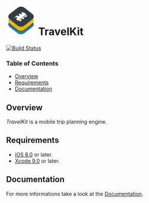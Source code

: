 # <img src="Documentation/images/TravelKit256x256.png" width="80" height="80"> TravelKit

[![Build Status](https://travis-ci.com/karimhm/TravelKit.svg?token=Eo1DcU7271eYfUkoq6gT&branch=master)](https://travis-ci.com/karimhm/TravelKit)

### Table of Contents
- [Overview](#overview)
- [Requirements](#requirements)
- [Documentation](#documentation)

## Overview
*TravelKit* is a mobile trip planning engine.

## Requirements
* [iOS 8.0](https://wikipedia.org/wiki/IOS_8) or later.
* [Xcode 9.0](https://developer.apple.com/xcode) or later.

## Documentation
For more informations take a look at the [Documentation](https://github.com/karimhm/TravelKit/tree/master/Documentation).
